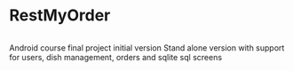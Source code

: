 # RestMyOrder
```android
```
Android course final project initial version
Stand alone version with support for users, dish management, orders and sqlite sql screens
